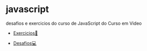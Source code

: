 # javascript
 desafios e exercicios do curso de JavaScript do Curso em Video

 - [Exercicios📘](https://github.com/Eder-Lucas/javascript/tree/main/exercicios)

- [Desafios💻](https://github.com/Eder-Lucas/javascript/tree/main/desafios)


